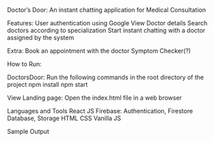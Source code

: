 Doctor’s Door: An instant chatting application for Medical Consultation

Features:
User authentication using Google
View Doctor details
Search doctors according to specialization
Start instant chatting with a doctor assigned by the system

Extra:
Book an appointment with the doctor
Symptom Checker(?)



How to Run:

DoctorsDoor:
Run the following commands in the root directory of the project
npm install
npm start

View Landing page:
Open the index.html file in a web browser

Languages and Tools
React JS
Firebase: Authentication, Firestore Database, Storage
HTML
CSS
Vanilla JS

Sample Output
 
 

 


